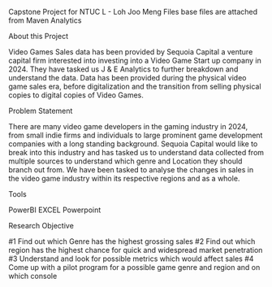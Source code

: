 Capstone Project for NTUC L - Loh Joo Meng Files base files are attached from Maven Analytics

About this Project

Video Games Sales data has been provided by Sequoia Capital a venture capital firm interested into investing into a Video Game Start up company in 2024. They have tasked us J & E Analytics to further breakdown and understand the data. Data has been provided during the physical video game sales era, before digitalization and the transition from selling physical copies to digital copies of Video Games.

Problem Statement

There are many video game developers in the gaming industry in 2024, from small indie firms and individuals to large prominent game development companies with a long standing background. Sequoia Capital would like to break into this industry and has tasked us to understand data collected from multiple sources to understand which genre and Location they should branch out from. We have been tasked to analyse the changes in sales in the video game industry within its respective regions and as a whole. 

Tools

PowerBI
EXCEL
Powerpoint

Research Objective

#1 Find out which Genre has the highest grossing sales
#2 Find out which region has the highest chance for quick and widespread market penetration
#3 Understand and look for possible metrics which would affect sales
#4 Come up with a pilot program for a possible game genre and region and on which console
